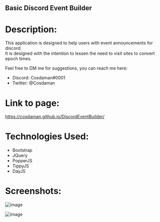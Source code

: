 ## Basic Discord Event Builder

# Description:  
  
This application is designed to help users with event announcements for discord.  
It is designed with the intention to lessen the need to visit sites to convert epoch times.  
  
  
Feel free to DM me for suggestions, you can reach me here:  
- Discord: Cosdaman#0001  
- Twitter: @Cosdaman  


# Link to page:  
https://cosdaman.github.io/DiscordEventBuilder/

# Technologies Used:
- Bootstrap
- JQuery
- PopperJS
- TippyJS
- DayJS

# Screenshots:
![image](https://user-images.githubusercontent.com/3162991/140001467-617b6057-fbe9-4f20-af6e-640697702539.png)

![image](https://user-images.githubusercontent.com/3162991/140443148-fee82a28-1808-4d05-8124-ba5263a2f744.png)
